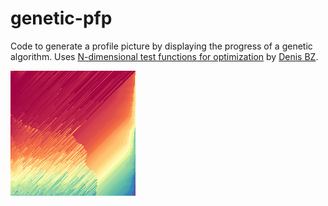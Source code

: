 # genetic-pfp
Code to generate a profile picture by displaying the progress of a genetic algorithm.
Uses [N-dimensional test functions for optimization](https://gist.github.com/denis-bz/da697d8bc74fae4598bf/) by [Denis BZ](https://gist.github.com/denis-bz).

![pfp](pfp.png)
